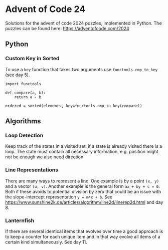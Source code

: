 # Advent of Code 24

Solutions for the advent of code 2024 puzzles, implemented in Python. The
puzzles can be found here: https://adventofcode.com/2024

## Python

### Custom Key in Sorted

To use a `key` function that takes two arguments use `functools.cmp_to_key`
(see day 5).

```
import functools

def compare(a, b):
    return a - b

ordered = sorted(elements, key=functools.cmp_to_key(compare))
```

## Algorithms

### Loop Detection

Keep track of the states in a visited set, if a state is already visited
there is a loop. The state must contain all necessary information, e.g.
position might not be enough we also need direction.

### Line Representations

There are many ways to represent a line. One example is by a point `(x, y)` and a vector `(u, v)`. Another example is
the general form `ax + by + c = 0`. Both if these avoids to potential division by zero that could be an issue with the
slope-intercept representation `y = m*x + b`. See https://www.sunshine2k.de/articles/algorithm/line2d/linerep2d.html
and day 8.

### Lanternfish

If there are several identical items that evolves over time a good approach is to keep a counter for each unique item
and in that way evolve all items of a certain kind simultaneously. See day 11.
